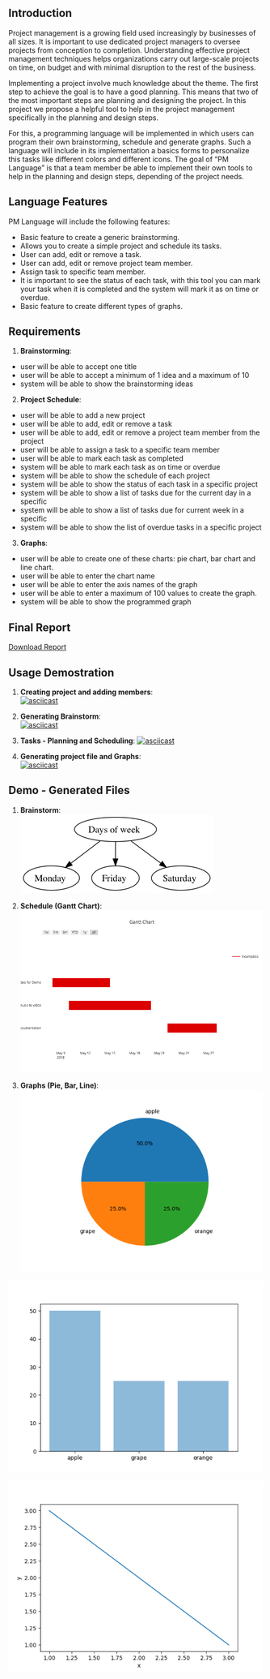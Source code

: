 ## Introduction

Project management is a growing field used increasingly by businesses of all sizes. It is important to use dedicated project managers to oversee projects from conception to completion. Understanding effective project management techniques helps organizations carry out large-scale projects on time, on budget and with minimal disruption to the rest of the business.

Implementing a project involve much knowledge about the theme. The first step to achieve the goal is to have a good planning. This means that two of the most important steps are planning and designing the project. In this project we propose a helpful tool to help in the project management specifically in the planning and design steps.

For this, a programming language will be implemented in which users can program their own brainstorming, schedule and generate graphs. Such a language will include in its implementation a basics forms to personalize this tasks like different colors and different icons. The goal of “PM Language” is that a team member be able to implement their own tools to help in the planning and design steps, depending of the project needs.

## Language Features

PM Language will include the following features:
  - Basic feature to create a generic brainstorming.
  - Allows you to create a simple project and schedule its tasks.
  - User can add, edit or remove a task.
  - User can add, edit or remove project team member.
  - Assign task to specific team member.
  - It is important to see the status of each task, with this tool you can mark your task when it is completed and the system will mark it as on time or overdue.
  - Basic feature to create different types of graphs.


## Requirements

1. **Brainstorming**:
  - user will be able to accept one title
  - user will be able to accept a minimum of 1 idea and a maximum of 10
  - system will be able to show the brainstorming ideas

2. **Project Schedule**:
  - user will be able to add a new project
  - user will be able to add, edit or remove a task
  - user will be able to add, edit or remove a project team member from the project
  - user will be able to assign a task to a specific team member
  - user will be able to mark each task as completed
  - system will be able to mark each task as on time or overdue
  - system will be able to show the schedule of each project
  - system will be able to show the status of each task in a specific project
  - system will be able to show a list of tasks due for the current day in a specific
  - system will be able to show a list of tasks due for current week in a specific
  - system will be able to show the list of overdue tasks in a specific project

3. **Graphs**:
  - user will be able to create one of these charts: pie chart, bar chart and line chart.
  - user will be able to enter the chart name
  - user will be able to enter the axis names of the graph
  - user will be able to enter a maximum of 100 values to create the graph.
  - system will be able to show the programmed graph
  
## Final Report
[Download Report](https://github.com/maysonet/PML/raw/master/FinalReportPML.pdf)
  
## Usage Demostration
  
1. **Creating project and adding members**:  
[![asciicast](https://asciinema.org/a/1qvy0ABK77WL6LvVggX2X0z5B.png)](https://asciinema.org/a/1qvy0ABK77WL6LvVggX2X0z5B)

2. **Generating Brainstorm**:  
[![asciicast](https://asciinema.org/a/pusvFA0k6MhN4SAV785wlmjuI.png)](https://asciinema.org/a/pusvFA0k6MhN4SAV785wlmjuI)

3. **Tasks - Planning and Scheduling**:
[![asciicast](https://asciinema.org/a/rpKUqMTRT2VhVFS02AeuvBuaZ.png)](https://asciinema.org/a/rpKUqMTRT2VhVFS02AeuvBuaZ)

4. **Generating project file and Graphs**:  
[![asciicast](https://asciinema.org/a/lJ5ku7o9JiNx1RPQbSOD0gfYv.png)](https://asciinema.org/a/lJ5ku7o9JiNx1RPQbSOD0gfYv)

## Demo - Generated Files 
1. **Brainstorm**:  
![Brainstorm](https://raw.githubusercontent.com/maysonet/PML/master/DemoFiles/brainstorm.png "Demo Brainstorm")

2. **Schedule (Gantt Chart)**:  
![Schedule](https://raw.githubusercontent.com/maysonet/PML/master/DemoFiles/newplot.png "Demo Schedule")

2. **Graphs (Pie, Bar, Line)**:  
![Pie](https://raw.githubusercontent.com/maysonet/PML/master/DemoFiles/pie.png "Demo Pie")    

![Bar](https://raw.githubusercontent.com/maysonet/PML/master/DemoFiles/bar.png "Demo Bar")   

![Line](https://raw.githubusercontent.com/maysonet/PML/master/DemoFiles/line.png "Demo Line")   
